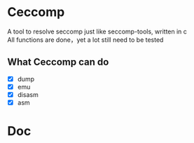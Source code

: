 # Ceccomp

A tool to resolve seccomp just like seccomp-tools, written in c  
All functions are done，yet a lot still need to be tested

## What Ceccomp can do

- [x] dump
- [x] emu
- [x] disasm
- [x] asm

# Doc
